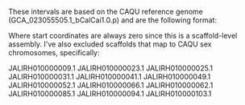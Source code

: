 These intervals are based on the CAQU reference genome (GCA_023055505.1_bCalCai1.0.p) and are the following format:

<name> <start> <end>

Where start coordinates are always zero since this is a scaffold-level assembly. I've also excluded scaffolds that map to CAQU sex chromosomes, specifically: 

JALIRH010000009.1
JALIRH010000023.1
JALIRH010000025.1
JALIRH010000031.1
JALIRH010000041.1
JALIRH010000049.1
JALIRH010000052.1
JALIRH010000066.1
JALIRH010000062.1
JALIRH010000085.1
JALIRH010000094.1
JALIRH010000103.1
